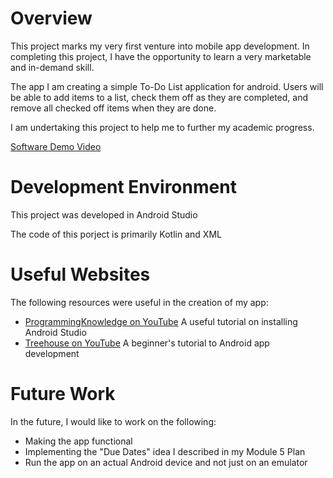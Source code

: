 # Overview

This project marks my very first venture into mobile app development. In completing this project, I have the opportunity to learn a very marketable and in-demand skill.

The app I am creating a simple To-Do List application for android. Users will be able to add items to a list, check them off as they are completed, and remove all checked off items when they are done.

I am undertaking this project to help me to further my academic progress.

[Software Demo Video](http://youtube.link.goes.here)

# Development Environment

This project was developed in Android Studio

The code of this porject is primarily Kotlin and XML

# Useful Websites

The following resources were useful in the creation of my app:
* [ProgrammingKnowledge on YouTube](https://www.youtube.com/watch?v=2TDqOhFpuqs) A useful tutorial on installing Android Studio
* [Treehouse on YouTube](https://www.youtube.com/watch?v=EOfCEhWq8sg&t=291s) A beginner's tutorial to Android app development

# Future Work

In the future, I would like to work on the following:
* Making the app functional
* Implementing the "Due Dates" idea I described in my Module 5 Plan
* Run the app on an actual Android device and not just on an emulator